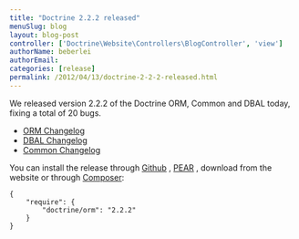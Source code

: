 ```yaml
---
title: "Doctrine 2.2.2 released"
menuSlug: blog
layout: blog-post
controller: ['Doctrine\Website\Controllers\BlogController', 'view']
authorName: beberlei
authorEmail:
categories: [release]
permalink: /2012/04/13/doctrine-2-2-2-released.html
---
```

We released version 2.2.2 of the Doctrine ORM, Common and DBAL today,
fixing a total of 20 bugs.

-   [ORM
    Changelog](http://www.doctrine-project.org/jira/browse/DDC/fixforversion/10195)
-   [DBAL
    Changelog](http://www.doctrine-project.org/jira/browse/DBAL/fixforversion/10197)
-   [Common
    Changelog](http://www.doctrine-project.org/jira/browse/DCOM/fixforversion/10199)

You can install the release through
[Github](https://github.com/doctrine/doctrine2) ,
[PEAR](http://pear.doctrine-project.org) , download from the website or
through [Composer](http://www.packagist.org):

    {
        "require": {
            "doctrine/orm": "2.2.2"
        }
    }
